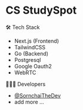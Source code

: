# CS StudySpot

🛠️ Tech Stack

- Next.js (Frontend)
- TailwindCSS
- Go (Backend)
- Postgresql
- Google Oauth2
- WebRTC

👩🏻‍💻 Developers

- [@SornchaiTheDev](https://github.com/SornchaiTheDev)
- add more ...
